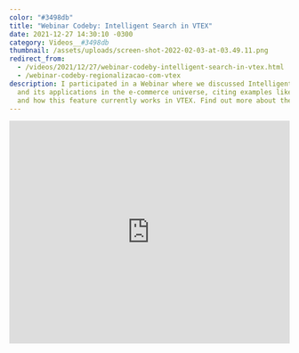 ```yaml
---
color: "#3498db"
title: "Webinar Codeby: Intelligent Search in VTEX"
date: 2021-12-27 14:30:10 -0300
category: Videos__#3498db
thumbnail: /assets/uploads/screen-shot-2022-02-03-at-03.49.11.png
redirect_from:
  - /videos/2021/12/27/webinar-codeby-intelligent-search-in-vtex.html
  - /webinar-codeby-regionalizacao-com-vtex
description: I participated in a Webinar where we discussed Intelligent Search
  and its applications in the e-commerce universe, citing examples like Amazon
  and how this feature currently works in VTEX. Find out more about the topic!
---
```


<iframe width="100%" height="400" src="https://www.youtube.com/embed/qV3L4ou2e7Q" title="YouTube video player" frameborder="0" allow="accelerometer; autoplay; clipboard-write; encrypted-media; gyroscope; picture-in-picture" allowfullscreen></iframe>
